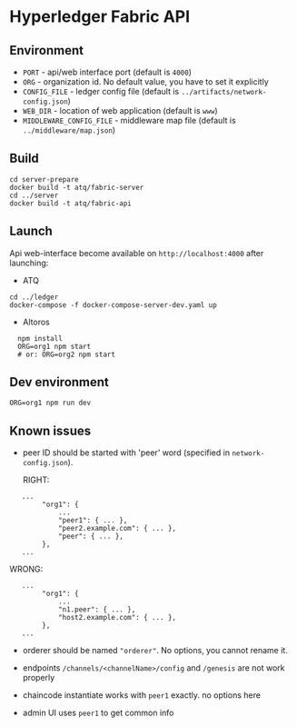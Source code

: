 
Hyperledger Fabric API
======================


Environment
-----------

* `PORT` - api/web interface port (default is `4000`)
* `ORG` - organization id. No default value, you have to set it explicitly
* `CONFIG_FILE` - ledger config file (default is `../artifacts/network-config.json`)
* `WEB_DIR` - location of web application (default is `www`)
* `MIDDLEWARE_CONFIG_FILE` - middleware map file (default is `../middleware/map.json`)

Build
-----
```
cd server-prepare
docker build -t atq/fabric-server
cd ../server
docker build -t atq/fabric-api

```



Launch
------
Api web-interface become available on `http://localhost:4000` after launching:

* ATQ
```
cd ../ledger
docker-compose -f docker-compose-server-dev.yaml up
```

* Altoros

```
  npm install
  ORG=org1 npm start
  # or: ORG=org2 npm start
```


Dev environment
---------------
```
ORG=org1 npm run dev

```



Known issues
------------

* peer ID should be started with 'peer' word (specified in `network-config.json`).  
  
  RIGHT:
```
   ...
        "org1": {
			...
			"peer1": { ... },
			"peer2.example.com": { ... },
			"peer": { ... },
		},
   ...
```

  WRONG:
```
   ...
        "org1": {
			...
			"n1.peer": { ... },
			"host2.example.com": { ... },
		},
   ...
```

* orderer should be named `"orderer"`. No options, you cannot rename it.

* endpoints `/channels/<channelName>/config` and `/genesis` are not work properly

* chaincode instantiate works with `peer1` exactly. no options here

* admin UI uses `peer1` to get common info